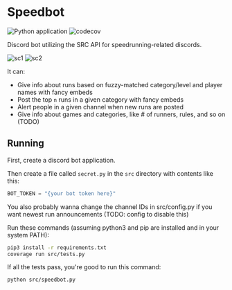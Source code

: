 # Speedbot

![Python application](https://github.com/cyclowns/speedbot/workflows/Python%20application/badge.svg) ![codecov](https://codecov.io/gh/cyclowns/speedbot/branch/master/graph/badge.svg)

Discord bot utilizing the SRC API for speedrunning-related discords.

![sc1](https://i.imgur.com/NXICU3k.png) ![sc2](https://i.imgur.com/1d5io7N.png)

It can:

- Give info about runs based on fuzzy-matched category/level and player names with fancy embeds
- Post the top `n` runs in a given category with fancy embeds
- Alert people in a given channel when new runs are posted
- Give info about games and categories, like # of runners, rules, and so on (TODO)

## Running

First, create a discord bot application.

Then create a file called `secret.py` in the `src` directory with contents like this:

```python
BOT_TOKEN = "{your bot token here}"
```

You also probably wanna change the channel IDs in src/config.py if you want newest run announcements (TODO: config to disable this)

Run these commands (assuming python3 and pip are installed and in your system PATH):

```sh
pip3 install -r requirements.txt
coverage run src/tests.py
```

If all the tests pass, you're good to run this command:

```sh
python src/speedbot.py
```

